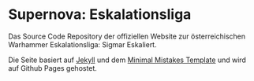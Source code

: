# Supernova: Eskalationsliga
Das Source Code Repository der offiziellen Website zur österreichischen Warhammer Eskalationsliga: Sigmar Eskaliert.

Die Seite basiert auf [Jekyll](https://jekyllrb.com) und dem [Minimal Mistakes Template](https://mmistakes.github.io/minimal-mistakes/) und wird auf Github Pages gehostet.